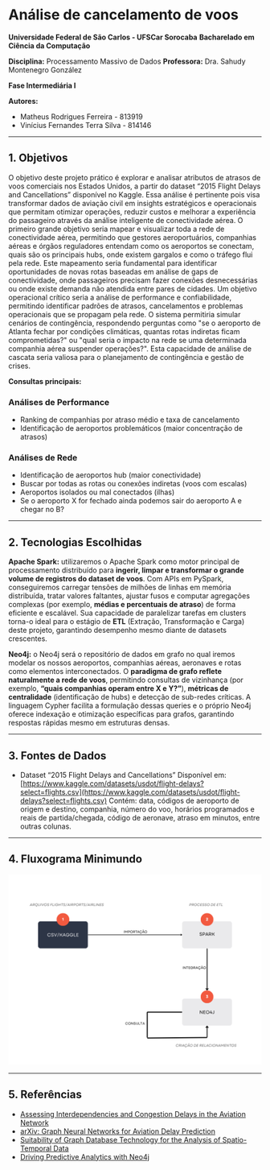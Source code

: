 # Análise de cancelamento de voos

**Universidade Federal de São Carlos - UFSCar Sorocaba**
**Bacharelado em Ciência da Computação**

**Disciplina:** Processamento Massivo de Dados
**Professora:** Dra. Sahudy Montenegro González

**Fase Intermediária I**

**Autores:**

* Matheus Rodrigues Ferreira - 813919
* Vinícius Fernandes Terra Silva - 814146

---

## 1. Objetivos

O objetivo deste projeto prático é explorar e analisar atributos de atrasos de voos comerciais nos Estados Unidos, a partir do dataset “2015 Flight Delays and Cancellations” disponível no Kaggle.
Essa análise é pertinente pois visa transformar dados de aviação civil em insights estratégicos e operacionais que permitam otimizar operações, reduzir custos e melhorar a experiência do passageiro através da análise inteligente de conectividade aérea.
O primeiro grande objetivo seria mapear e visualizar toda a rede de conectividade aérea, permitindo que gestores aeroportuários, companhias aéreas e órgãos reguladores entendam como os aeroportos se conectam, quais são os principais hubs, onde existem gargalos e como o tráfego flui pela rede. Este mapeamento seria fundamental para identificar oportunidades de novas rotas baseadas em análise de gaps de conectividade, onde passageiros precisam fazer conexões desnecessárias ou onde existe demanda não atendida entre pares de cidades.
Um objetivo operacional crítico seria a análise de performance e confiabilidade, permitindo identificar padrões de atrasos, cancelamentos e problemas operacionais que se propagam pela rede. O sistema permitiria simular cenários de contingência, respondendo perguntas como "se o aeroporto de Atlanta fechar por condições climáticas, quantas rotas indiretas ficam comprometidas?" ou "qual seria o impacto na rede se uma determinada companhia aérea suspender operações?". Esta capacidade de análise de cascata seria valiosa para o planejamento de contingência e gestão de crises.

**Consultas principais:**

### Análises de Performance

* Ranking de companhias por atraso médio e taxa de cancelamento
* Identificação de aeroportos problemáticos (maior concentração de atrasos)

### Análises de Rede

* Identificação de aeroportos hub (maior conectividade)
* Buscar por todas as rotas ou conexões indiretas (voos com escalas)
* Aeroportos isolados ou mal conectados (ilhas)
* Se o aeroporto X for fechado ainda podemos sair do aeroporto A e chegar no B?

---

## 2. Tecnologias Escolhidas

**Apache Spark:** utilizaremos o Apache Spark como motor principal de processamento distribuído para **ingerir, limpar e transformar o grande volume de registros do dataset de voos**. Com APIs em PySpark, conseguiremos carregar tensões de milhões de linhas em memória distribuída, tratar valores faltantes, ajustar fusos e computar agregações complexas (por exemplo, **médias e percentuais de atraso**) de forma eficiente e escalável. Sua capacidade de paralelizar tarefas em clusters torna-o ideal para o estágio de **ETL** (Extração, Transformação e Carga) deste projeto, garantindo desempenho mesmo diante de datasets crescentes.

**Neo4j:** o Neo4j será o repositório de dados em grafo no qual iremos modelar os nossos aeroportos, companhias aéreas, aeronaves e rotas como elementos interconectados. O **paradigma de grafo reflete naturalmente a rede de voos**, permitindo consultas de vizinhança (por exemplo, **“quais companhias operam entre X e Y?”**), **métricas de centralidade** (identificação de hubs) e detecção de sub-redes críticas. A linguagem Cypher facilita a formulação dessas queries e o próprio Neo4j oferece indexação e otimização específicas para grafos, garantindo respostas rápidas mesmo em estruturas densas.

---

## 3. Fontes de Dados

* Dataset “2015 Flight Delays and Cancellations”
  Disponível em: [https://www.kaggle.com/datasets/usdot/flight-delays?select=flights.csv](https://www.kaggle.com/datasets/usdot/flight-delays?select=flights.csv)
  Contém: data, códigos de aeroporto de origem e destino, companhia, número do voo, horários programados e reais de partida/chegada, código de aeronave, atraso em minutos, entre outras colunas.

---

## 4. Fluxograma Minimundo

![Fluxograma Minimundo](./images/fluxograma_PMD.png) 

---

## 5. Referências

* [Assessing Interdependencies and Congestion Delays in the Aviation Network](https://www.academia.edu/66526198/Assessing_Interdependencies_and_Congestion_Delays_in_the_Aviation_Network)
* [arXiv: Graph Neural Networks for Aviation Delay Prediction](https://arxiv.org/abs/2502.04233)
* [Suitability of Graph Database Technology for the Analysis of Spatio-Temporal Data](https://towardsdatascience.com/suitability-of-graph-database-technology-for-the-analysis-of-spatio-temporal-data-6167dba64be8/)
* [Driving Predictive Analytics with Neo4j](https://neo4j.com/blog/graph-data-science/driving-predictive-analytics-neo4j/)
